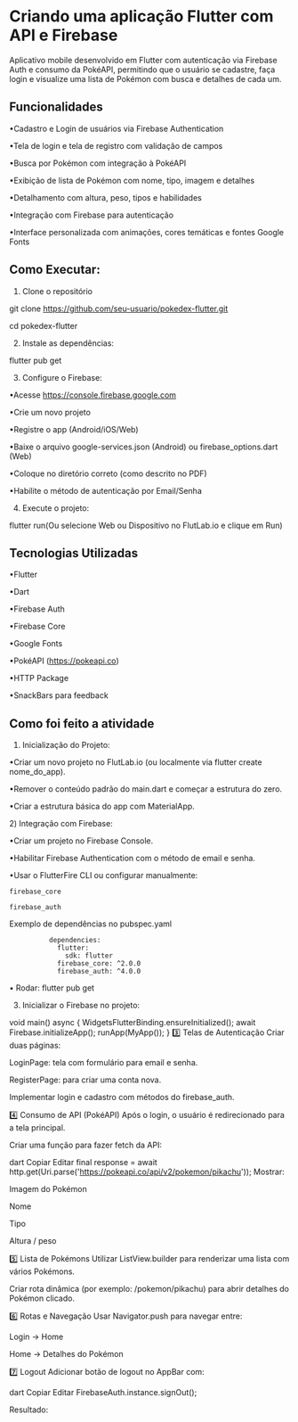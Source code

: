 # Criando uma aplicação Flutter com API e Firebase

Aplicativo mobile desenvolvido em Flutter com autenticação via Firebase Auth e consumo da PokéAPI, permitindo que o usuário se cadastre, faça login e visualize uma lista de Pokémon com busca e detalhes de cada um.

## Funcionalidades

•Cadastro e Login de usuários via Firebase Authentication

•Tela de login e tela de registro com validação de campos

•Busca por Pokémon com integração à PokéAPI

•Exibição de lista de Pokémon com nome, tipo, imagem e detalhes

•Detalhamento com altura, peso, tipos e habilidades

•Integração com Firebase para autenticação

•Interface personalizada com animações, cores temáticas e fontes Google Fonts

## Como Executar:

1) Clone o repositório

git clone https://github.com/seu-usuario/pokedex-flutter.git

cd pokedex-flutter

2) Instale as dependências:

flutter pub get

3) Configure o Firebase:

•Acesse https://console.firebase.google.com

•Crie um novo projeto

•Registre o app (Android/iOS/Web)

•Baixe o arquivo google-services.json (Android) ou firebase_options.dart (Web)

•Coloque no diretório correto (como descrito no PDF)

•Habilite o método de autenticação por Email/Senha

4) Execute o projeto:

flutter run(Ou selecione Web ou Dispositivo no FlutLab.io e clique em Run)

## Tecnologias Utilizadas

•Flutter

•Dart

•Firebase Auth

•Firebase Core

•Google Fonts

•PokéAPI (https://pokeapi.co)

•HTTP Package

•SnackBars para feedback

## Como foi feito a atividade

1) Inicialização do Projeto:

•Criar um novo projeto no FlutLab.io (ou localmente via flutter create nome_do_app).

•Remover o conteúdo padrão do main.dart e começar a estrutura do zero.

•Criar a estrutura básica do app com MaterialApp.

2️) Integração com Firebase:

•Criar um projeto no Firebase Console.

•Habilitar Firebase Authentication com o método de email e senha.

•Usar o FlutterFire CLI ou configurar manualmente:

    firebase_core
    
    firebase_auth

Exemplo de dependências no pubspec.yaml

              dependencies:
                flutter:
                  sdk: flutter
                firebase_core: ^2.0.0
                firebase_auth: ^4.0.0
                
• Rodar: flutter pub get

3) Inicializar o Firebase no projeto:

void main() async {
  WidgetsFlutterBinding.ensureInitialized();
  await Firebase.initializeApp();
  runApp(MyApp());
}
3️⃣ Telas de Autenticação
Criar duas páginas:

LoginPage: tela com formulário para email e senha.

RegisterPage: para criar uma conta nova.

Implementar login e cadastro com métodos do firebase_auth.

4️⃣ Consumo de API (PokéAPI)
Após o login, o usuário é redirecionado para a tela principal.

Criar uma função para fazer fetch da API:

dart
Copiar
Editar
final response = await http.get(Uri.parse('https://pokeapi.co/api/v2/pokemon/pikachu'));
Mostrar:

Imagem do Pokémon

Nome

Tipo

Altura / peso

5️⃣ Lista de Pokémons
Utilizar ListView.builder para renderizar uma lista com vários Pokémons.

Criar rota dinâmica (por exemplo: /pokemon/pikachu) para abrir detalhes do Pokémon clicado.

6️⃣ Rotas e Navegação
Usar Navigator.push para navegar entre:

Login → Home

Home → Detalhes do Pokémon

7️⃣ Logout
Adicionar botão de logout no AppBar com:

dart
Copiar
Editar
FirebaseAuth.instance.signOut();

Resultado:

